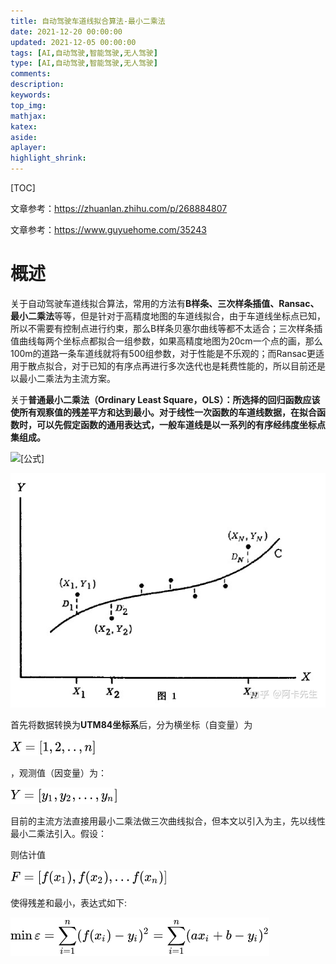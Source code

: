 ```yaml
---
title: 自动驾驶车道线拟合算法-最小二乘法
date: 2021-12-20 00:00:00
updated: 2021-12-05 00:00:00
tags: [AI,自动驾驶,智能驾驶,无人驾驶]
type: [AI,自动驾驶,智能驾驶,无人驾驶]
comments: 
description: 
keywords: 
top_img:
mathjax:
katex:
aside:
aplayer:
highlight_shrink:
---
```


[TOC]

文章参考：https://zhuanlan.zhihu.com/p/268884807

文章参考：https://www.guyuehome.com/35243

# 概述

关于自动驾驶车道线拟合算法，常用的方法有**B样条、三次样条插值、Ransac、最小二乘法**等等，但是针对于高精度地图的车道线拟合，由于车道线坐标点已知，所以不需要有控制点进行约束，那么B样条贝塞尔曲线等都不太适合；三次样条插值曲线每两个坐标点都拟合一组参数，如果高精度地图为20cm一个点的画，那么100m的道路一条车道线就将有500组参数，对于性能是不乐观的；而Ransac更适用于散点拟合，对于已知的有序点再进行多次迭代也是耗费性能的，所以目前还是以最小二乘法为主流方案。

关于**普通最小二乘法（Ordinary Least Square，OLS）：所选择的回归函数应该使所有观察值的残差平方和达到最小。对于线性一次函数的车道线数据，在拟合函数时，可以先假定函数的通用表达式，一般车道线是以一系列的有序经纬度坐标点集组成。**

![[公式]](https://www.zhihu.com/equation?tex=%5Cbegin%7Balign%7DS%26%3D%5Cleft%5C%7B+%5Cleft%28+Pos1+%5Cright%29%2C%5Cleft%28+Pos1+%5Cright%29%2C%5Ccdot%5Ccdot%5Ccdot++%5Cleft%28+Posn+%5Cright%29%5Cright%5C%7D%5C%5C%26%3D%5Cleft%5C%7B+%5Cleft%28+Lon1%2CLat1+%5Cright%29%2C%5Cleft%28+Lon2%2CLat2+%5Cright%29%2C%5Ccdot%5Ccdot%5Ccdot%5Cleft%28+Lonn%2CLatn+%5Cright%29+%5Cright%5C%7D+%5Cend%7Balign%7D%5C%5C)

![img](images/04.%E8%87%AA%E5%8A%A8%E9%A9%BE%E9%A9%B6%E8%BD%A6%E9%81%93%E7%BA%BF%E6%8B%9F%E5%90%88%E7%AE%97%E6%B3%95-%E6%9C%80%E5%B0%8F%E4%BA%8C%E4%B9%98%E6%B3%95/v2-43c0db2e675bc6ed88ae7d9a01784f28_720w.jpg)



首先将数据转换为**UTM84坐标系**后，分为横坐标（自变量）为

![img](images/04.%E8%87%AA%E5%8A%A8%E9%A9%BE%E9%A9%B6%E8%BD%A6%E9%81%93%E7%BA%BF%E6%8B%9F%E5%90%88%E7%AE%97%E6%B3%95-%E6%9C%80%E5%B0%8F%E4%BA%8C%E4%B9%98%E6%B3%95/v2-b08222100157d5a115eb062c9e679c78_720w.png)

，观测值（因变量）为：

![img](images/04.%E8%87%AA%E5%8A%A8%E9%A9%BE%E9%A9%B6%E8%BD%A6%E9%81%93%E7%BA%BF%E6%8B%9F%E5%90%88%E7%AE%97%E6%B3%95-%E6%9C%80%E5%B0%8F%E4%BA%8C%E4%B9%98%E6%B3%95/v2-08ff38d065a6cd884a4bb67207338c4a_720w.png)









目前的主流方法直接用最小二乘法做三次曲线拟合，但本文以引入为主，先以线性最小二乘法引入。假设：



则估计值

![img](images/04.%E8%87%AA%E5%8A%A8%E9%A9%BE%E9%A9%B6%E8%BD%A6%E9%81%93%E7%BA%BF%E6%8B%9F%E5%90%88%E7%AE%97%E6%B3%95-%E6%9C%80%E5%B0%8F%E4%BA%8C%E4%B9%98%E6%B3%95/v2-5cca6e0104738fee1bc155ca8c347d0b_720w.png)





使得残差和最小，表达式如下:

![img](images/04.%E8%87%AA%E5%8A%A8%E9%A9%BE%E9%A9%B6%E8%BD%A6%E9%81%93%E7%BA%BF%E6%8B%9F%E5%90%88%E7%AE%97%E6%B3%95-%E6%9C%80%E5%B0%8F%E4%BA%8C%E4%B9%98%E6%B3%95/v2-ba7b2e7e1ba09afa76006ef61e73c5f6_720w.png)

























